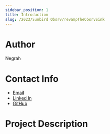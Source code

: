 ```yaml
---
sidebar_position: 1
title: Introduction
slug: /2023/Sunbird Obsrv/revampTheObsrvSink
---
```



# Author
Negrah

# Contact Info
- [Email](mailto:negrahsingh32@gmail.com)
- [Linked In](https://www.linkedin.com/in/negrahs23/) 
- [GitHub](https://github.com/NEGRAH-S) 

# Project Description

